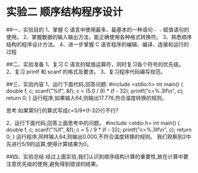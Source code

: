 # 实验二 顺序结构程序设计
##一、实验目的
1、掌握 C 语言中使用最多、最基本的一种语句﹣﹣赋值语句的使用。
2、掌握数据的输入输出方法，能正确使用各种格式转换符。
3、熟悉顺序结构的程序设计方法。
4、进一步掌握 C 语言程序的编辑、编译、连接和运行的过程

##二、实验准备
1、复习 C 语言的赋值运算符，同时复习各个符号的优先级。
2、复习 printf 和 scanf 的格式及要求。
3、复习程序代码编写规范。

##三、实验内容
1、运行下面代码,回答问题:
#include <stdio.h>
int main() {
	double f, c;
	scanf("%lf", &f);
	c = (5.0 / 9) * (f - 32);
	printf("c=%.3lf\n", c);
	return 0;
}
运行程序,如果输入64,则输出17.778,符合温度转换的规则。

思考:如果第5行的算式写成c=5/9*(f-32)行不行?

2、运行下面代码,回答上面思考中的问题。
#include <stdio.h>
int main() {
	double f, c;
	scanf("%lf", &f);
	c = 5 / 9 * (f - 32);
	printf("c=%.3lf\n", c);
	return 0;
}
运行程序,同样输入64,则输出0.000,不符合温度转换的规则。
我们观察到2中先进行5/9的运算,使得计算结果为0。

##四、实验总结
经过上面实验,我们认识到顺序结构计算的重要性,故在计算中要注意优先级的使用,避免得到错误的结果。
